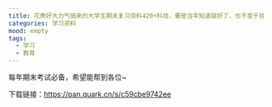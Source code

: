 ```yaml
---
title: 花费好大力气搞来的大学生期末复习资料420+科目，要是当年知道就好了，也不至于挂科了
categories: 学习资料
mood: empty
tags:
  - 学习
  - 教育
---
```


每年期末考试必备，希望能帮到各位~





下载链接：https://pan.quark.cn/s/c59cbe9742ee








